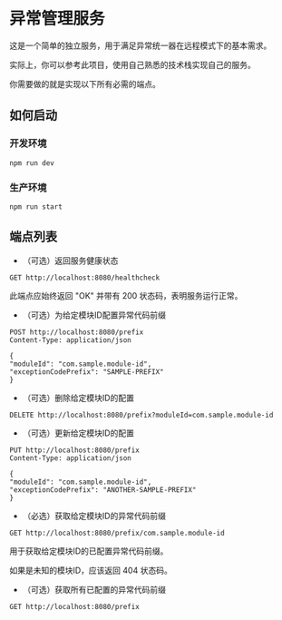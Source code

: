 # 异常管理服务

这是一个简单的独立服务，用于满足异常统一器在远程模式下的基本需求。

实际上，你可以参考此项目，使用自己熟悉的技术栈实现自己的服务。

你需要做的就是实现以下所有必需的端点。

## 如何启动

### 开发环境

`npm run dev`

### 生产环境

`npm run start`

## 端点列表

* （可选）返回服务健康状态

````http request
GET http://localhost:8080/healthcheck
````

此端点应始终返回 "OK" 并带有 200 状态码，表明服务运行正常。

* （可选）为给定模块ID配置异常代码前缀

````http request
POST http://localhost:8080/prefix
Content-Type: application/json

{
"moduleId": "com.sample.module-id",
"exceptionCodePrefix": "SAMPLE-PREFIX"
}
````

* （可选）删除给定模块ID的配置

````http request
DELETE http://localhost:8080/prefix?moduleId=com.sample.module-id
````

* （可选）更新给定模块ID的配置

````http request
PUT http://localhost:8080/prefix
Content-Type: application/json

{
"moduleId": "com.sample.module-id",
"exceptionCodePrefix": "ANOTHER-SAMPLE-PREFIX"
}
````

* （必选）获取给定模块ID的异常代码前缀

````http request
GET http://localhost:8080/prefix/com.sample.module-id
````

用于获取给定模块ID的已配置异常代码前缀。

如果是未知的模块ID，应该返回 404 状态码。

* （可选）获取所有已配置的异常代码前缀

````http request
GET http://localhost:8080/prefix
````

